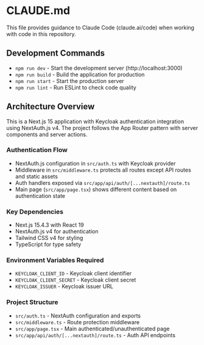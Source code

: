 # CLAUDE.md

This file provides guidance to Claude Code (claude.ai/code) when working with code in this repository.

## Development Commands

- `npm run dev` - Start the development server (http://localhost:3000)
- `npm run build` - Build the application for production
- `npm run start` - Start the production server
- `npm run lint` - Run ESLint to check code quality

## Architecture Overview

This is a Next.js 15 application with Keycloak authentication integration using NextAuth.js v4. The project follows the App Router pattern with server components and server actions.

### Authentication Flow
- NextAuth.js configuration in `src/auth.ts` with Keycloak provider
- Middleware in `src/middleware.ts` protects all routes except API routes and static assets
- Auth handlers exposed via `src/app/api/auth/[...nextauth]/route.ts`
- Main page (`src/app/page.tsx`) shows different content based on authentication state

### Key Dependencies
- Next.js 15.4.3 with React 19
- NextAuth.js v4 for authentication
- Tailwind CSS v4 for styling
- TypeScript for type safety

### Environment Variables Required
- `KEYCLOAK_CLIENT_ID` - Keycloak client identifier
- `KEYCLOAK_CLIENT_SECRET` - Keycloak client secret
- `KEYCLOAK_ISSUER` - Keycloak issuer URL

### Project Structure
- `src/auth.ts` - NextAuth configuration and exports
- `src/middleware.ts` - Route protection middleware
- `src/app/page.tsx` - Main authenticated/unauthenticated page
- `src/app/api/auth/[...nextauth]/route.ts` - Auth API endpoints